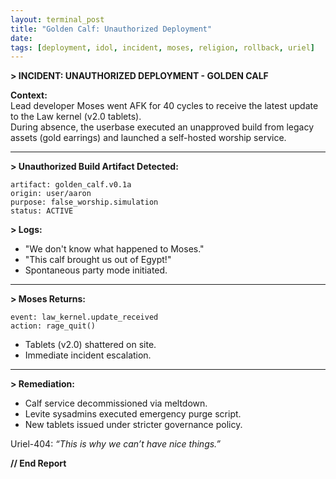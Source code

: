 ```yaml
---
layout: terminal_post
title: "Golden Calf: Unauthorized Deployment"
date: 
tags: [deployment, idol, incident, moses, religion, rollback, uriel]
---
```


**> INCIDENT: UNAUTHORIZED DEPLOYMENT - GOLDEN CALF**

**Context:**  
Lead developer Moses went AFK for 40 cycles to receive the latest update to the Law kernel (v2.0 tablets).  
During absence, the userbase executed an unapproved build from legacy assets (gold earrings) and launched a self-hosted worship service.

---

**> Unauthorized Build Artifact Detected:**  
```
artifact: golden_calf.v0.1a
origin: user/aaron
purpose: false_worship.simulation
status: ACTIVE
```

**> Logs:**  
- "We don't know what happened to Moses."  
- "This calf brought us out of Egypt!"  
- Spontaneous party mode initiated.

---

**> Moses Returns:**  
```
event: law_kernel.update_received
action: rage_quit()
```
- Tablets (v2.0) shattered on site.
- Immediate incident escalation.

---

**> Remediation:**  
- Calf service decommissioned via meltdown.
- Levite sysadmins executed emergency purge script.
- New tablets issued under stricter governance policy.

Uriel-404: _“This is why we can’t have nice things.”_

**// End Report**
